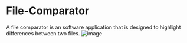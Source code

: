 # File-Comparator

A file comparator is an software application that is designed to highlight differences between two files.
![image](https://github.com/Dinesh21212/File-Comparator/assets/161796714/88702721-2b16-40a8-91c1-1985a8365951)
